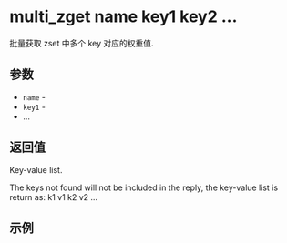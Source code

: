 # multi_zget name key1 key2 ...

批量获取 zset 中多个 key 对应的权重值.

## 参数

* `name` -
* `key1` -
* ...

## 返回值

Key-value list.

The keys not found will not be included in the reply, the key-value list is return as: k1 v1 k2 v2 ...

## 示例
